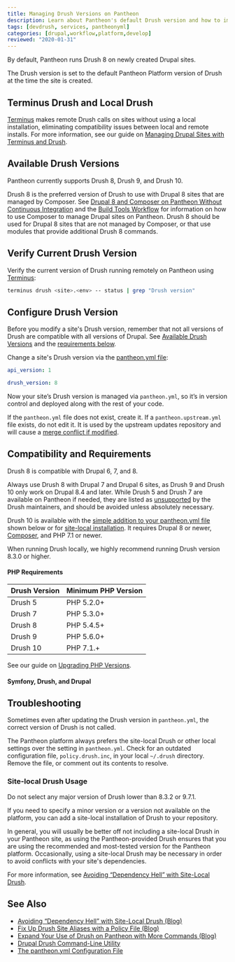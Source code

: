 ```yaml
---
title: Managing Drush Versions on Pantheon
description: Learn about Pantheon's default Drush version and how to implement site-local usage.
tags: [devdrush, services, pantheonyml]
categories: [drupal,workflow,platform,develop]
reviewed: "2020-01-31"
---
```


By default, Pantheon runs Drush 8 on newly created Drupal sites.

The Drush version is set to the default Pantheon Platform version of Drush at the time the site is created.

## Terminus Drush and Local Drush
[Terminus](/terminus/) makes remote Drush calls on sites without using a local installation, eliminating compatibility issues between local and remote installs. For more information, see our guide on [Managing Drupal Sites with Terminus and Drush](/guides/terminus-drupal-site-management/).

## Available Drush Versions

Pantheon currently supports Drush 8, Drush 9, and Drush 10.

Drush 8 is the preferred version of Drush to use with Drupal 8 sites that are managed by Composer. See [Drupal 8 and Composer on Pantheon Without Continuous Integration](/guides/drupal-8-composer-no-ci/) and the [Build Tools Workflow](/guides/build-tools/) for information on how to use Composer to manage Drupal sites on Pantheon. Drush 8 should be used for Drupal 8 sites that are not managed by Composer, or that use modules that provide additional Drush 8 commands.

## Verify Current Drush Version
Verify the current version of Drush running remotely on Pantheon using [Terminus](/terminus/):

```bash
terminus drush <site>.<env> -- status | grep "Drush version"
```

## Configure Drush Version
Before you modify a site's Drush version, remember that not all versions of Drush are compatible with all versions of Drupal. See [Available Drush Versions](#available-drush-versions) and the [requirements below](#compatibility-and-requirements).

Change a site's Drush version via the [pantheon.yml file](/pantheon-yml/):

```yaml
api_version: 1

drush_version: 8
```

Now your site’s Drush version is managed via `pantheon.yml`, so it’s in version control and deployed along with the rest of your code.

<Alert title="Note" type="info">

If the `pantheon.yml` file does not exist, create it. If a `pantheon.upstream.yml` file exists, do not edit it. It is used by the upstream updates repository and will cause a [merge conflict if modified](/core-updates#error-updating-conflict-modifydelete-pantheonupstreamyml-deleted-in-head-and-modified-in-upstreammaster-version-upstreammaster-of-pantheonupstreamyml-left-in-tree).

</Alert>

## Compatibility and Requirements

Drush 8 is compatible with Drupal 6, 7, and 8.

Always use Drush 8 with Drupal 7 and Drupal 6 sites, as Drush 9 and Drush 10 only work on Drupal 8.4 and later. While Drush 5 and Drush 7 are available on Pantheon if needed, they are listed as [unsupported](http://docs.drush.org/en/master/install/#drupal-compatibility) by the Drush maintainers, and should be avoided unless absolutely necessary.

Drush 10 is available with the [simple addition to your pantheon.yml file](#configure-drush-version) shown below or for [site-local installation](#site-local-drush-usage). It requires Drupal 8 or newer, [Composer](/composer/), and PHP 7.1 or newer.

<Alert title="Note" type="info">

When running Drush locally, we highly recommend running Drush version 8.3.0 or higher.

</Alert>

#### PHP Requirements

| Drush Version | Minimum PHP Version |
|:------------- |:------------------- |
| Drush 5       | PHP 5.2.0+          |
| Drush 7       | PHP 5.3.0+          |
| Drush 8       | PHP 5.4.5+          |
| Drush 9       | PHP 5.6.0+          |
| Drush 10      | PHP 7.1.+           |

See our guide on [Upgrading PHP Versions](/php-versions).

#### Symfony, Drush, and Drupal



## Troubleshooting

Sometimes even after updating the Drush version in `pantheon.yml`, the correct version of Drush is not called.

The Pantheon platform always prefers the site-local Drush or other local settings over the setting in `pantheon.yml`. Check for an outdated configuration file, `policy.drush.inc`, in your local `~/.drush` directory. Remove the file, or comment out its contents to resolve.

### Site-local Drush Usage

Do not select any major version of Drush lower than 8.3.2 or 9.7.1.

If you need to specify a minor version or a version not available on the platform, you can add a site-local installation of Drush to your repository.

In general, you will usually be better off not including a site-local Drush in your Pantheon site, as using the Pantheon-provided Drush ensures that you are using the recommended and most-tested version for the Pantheon platform. Occasionally, using a site-local Drush may be necessary in order to avoid conflicts with your site's dependencies.

For more information, see [Avoiding “Dependency Hell” with Site-Local Drush](https://pantheon.io/blog/avoiding-dependency-hell-site-local-drush).

## See Also
- [Avoiding “Dependency Hell” with Site-Local Drush (Blog)](https://pantheon.io/blog/avoiding-dependency-hell-site-local-drush)
- [Fix Up Drush Site Aliases with a Policy File (Blog)](https://pantheon.io/blog/fix-drush-site-aliases-policy-file)
- [Expand Your Use of Drush on Pantheon with More Commands (Blog)](https://pantheon.io/blog/expand-use-drush-pantheon-more-commands)
- [Drupal Drush Command-Line Utility](/drush/)
- [The pantheon.yml Configuration File](/pantheon-yml)
